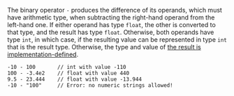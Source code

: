 The binary operator `-` produces the difference of its operands, which must have arithmetic type, when subtracting the right-hand
operand from the left-hand one. If either operand has type `float`, the other is converted to that type, and the result has type
`float`. Otherwise, both operands have type `int`, in which case, if the resulting value can be represented in type `int` that is
the result type. Otherwise, the type and value of [the result is implementation-defined](../built-in-types/int.md).

```Hack
-10 - 100       // int with value -110
100 - -3.4e2    // float with value 440
9.5 - 23.444    // float with value -13.944
-10 - "100"     // Error: no numeric strings allowed!
```
